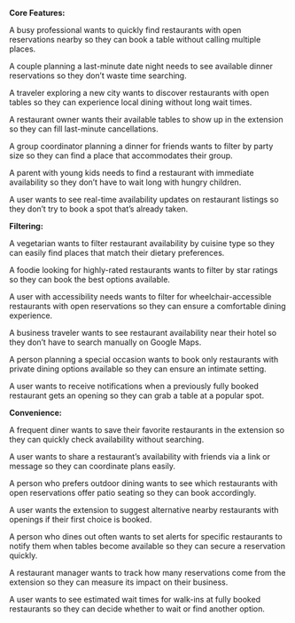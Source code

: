 **Core Features:**

A busy professional wants to quickly find restaurants with open reservations nearby so they can book a table without calling multiple places.

A couple planning a last-minute date night needs to see available dinner reservations so they don’t waste time searching.

A traveler exploring a new city wants to discover restaurants with open tables so they can experience local dining without long wait times.

A restaurant owner wants their available tables to show up in the extension so they can fill last-minute cancellations.

A group coordinator planning a dinner for friends wants to filter by party size so they can find a place that accommodates their group.

A parent with young kids needs to find a restaurant with immediate availability so they don’t have to wait long with hungry children.

A user wants to see real-time availability updates on restaurant listings so they don’t try to book a spot that’s already taken.

**Filtering:**

A vegetarian wants to filter restaurant availability by cuisine type so they can easily find places that match their dietary preferences.

A foodie looking for highly-rated restaurants wants to filter by star ratings so they can book the best options available.

A user with accessibility needs wants to filter for wheelchair-accessible restaurants with open reservations so they can ensure a comfortable dining experience.

A business traveler wants to see restaurant availability near their hotel so they don’t have to search manually on Google Maps.

A person planning a special occasion wants to book only restaurants with private dining options available so they can ensure an intimate setting.

A user wants to receive notifications when a previously fully booked restaurant gets an opening so they can grab a table at a popular spot.

**Convenience:**

A frequent diner wants to save their favorite restaurants in the extension so they can quickly check availability without searching.

A user wants to share a restaurant’s availability with friends via a link or message so they can coordinate plans easily.

A person who prefers outdoor dining wants to see which restaurants with open reservations offer patio seating so they can book accordingly.

A user wants the extension to suggest alternative nearby restaurants with openings if their first choice is booked.

A person who dines out often wants to set alerts for specific restaurants to notify them when tables become available so they can secure a reservation quickly.

A restaurant manager wants to track how many reservations come from the extension so they can measure its impact on their business.

A user wants to see estimated wait times for walk-ins at fully booked restaurants so they can decide whether to wait or find another option.
